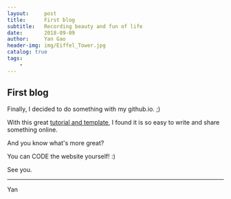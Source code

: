 ```yaml
---
layout:     post
title:      First blog
subtitle:   Recording beauty and fun of life 
date:       2018-09-09
author:     Yan Gao
header-img: img/Eiffel_Tower.jpg
catalog: true
tags:
    - 
---
```

## First blog

Finally, I decided to do something with my github.io. ;)

With this great [tutorial and template](https://github.com/qiubaiying/qiubaiying.github.io/wiki/%E5%8D%9A%E5%AE%A2%E6%90%AD%E5%BB%BA%E8%AF%A6%E7%BB%86%E6%95%99%E7%A8%8B),
I found it is so easy to write and share something online.

And you know what's more great? 

You can CODE the website yourself! :)

See you.


---
Yan